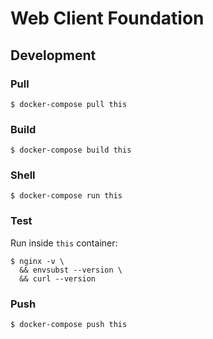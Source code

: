# Web Client Foundation

## Development

### Pull

```
$ docker-compose pull this
```

### Build

```
$ docker-compose build this
```

### Shell

```
$ docker-compose run this
```

### Test

Run inside `this` container:

```
$ nginx -v \
  && envsubst --version \
  && curl --version
```

### Push

```
$ docker-compose push this
```
